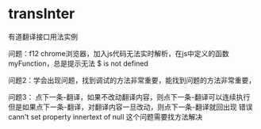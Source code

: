 # transInter
有道翻译接口用法实例

问题：f12 chrome浏览器，加入js代码无法实时解析，在js中定义的函数myFunction，总是提示无法 $ is not defined


问题2：学会出现问题，找到调试的方法非常重要，能找到问题的方法非常重要，

问题3：
点下一条-翻译，如果不改动翻译内容，则点下一条-翻译可以连续执行
但是如果点下一条-翻译，对翻译内容一旦改动，则点下一条-翻译就回出现
错误
cann't set property innertext of null
这个问题需要找方法解决
